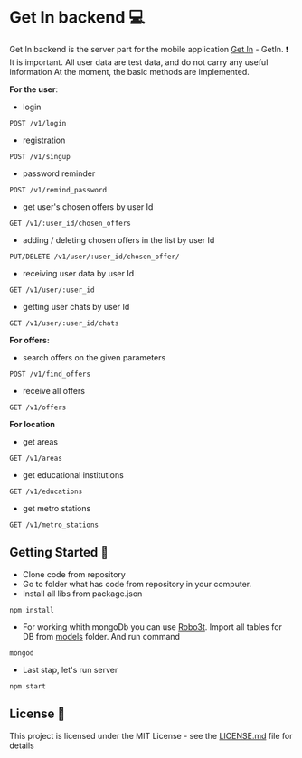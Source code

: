 # Get In backend :computer:

Get In backend is the server part for the mobile application [Get In](https://github.com/TimurAsayonok/get-in-mobile-app) - GetIn.
:heavy_exclamation_mark: It is important. All user data are test data, and do not carry any useful information
At the moment, the basic methods are implemented.

**For the user**:
* login
```
POST /v1/login
```
* registration
```
POST /v1/singup
```
* password reminder
```
POST /v1/remind_password
```
* get user's chosen offers by user Id
```
GET /v1/:user_id/chosen_offers
```
* adding / deleting chosen offers in the list by user Id
```
PUT/DELETE /v1/user/:user_id/chosen_offer/
```
* receiving user data by user Id
```
GET /v1/user/:user_id
```
* getting user chats by user Id
```
GET /v1/user/:user_id/chats
```

**For offers:**
* search offers on the given parameters
```
POST /v1/find_offers
```
* receive all offers
```
GET /v1/offers
```
**For location**
* get areas
```
GET /v1/areas
```
* get educational institutions
```
GET /v1/educations
```
* get metro stations
```
GET /v1/metro_stations
```
## Getting Started :rocket:
* Clone code from repository
* Go to folder what has code from repository in your computer.
* Install all libs from package.json
```
npm install
```
* For working whith mongoDb you can use [Robo3t](https://robomongo.org/). Import all tables for DB from [models](https://github.com/TimurAsayonok/get-in-backend/tree/master/models) folder. And run command
```
mongod
```
* Last stap, let's run server
```
npm start
```
## License :page_facing_up:

This project is licensed under the MIT License - see the [LICENSE.md](https://github.com/TimurAsayonok/get-in-backend/blob/master/LICENSE) file for details
